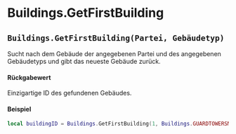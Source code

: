 # Buildings.GetFirstBuilding

## `Buildings.GetFirstBuilding(Partei, Gebäudetyp)`

Sucht nach dem Gebäude der angegebenen Partei und des angegebenen Gebäudetyps und gibt das neueste Gebäude zurück.

#### Rückgabewert

Einzigartige ID des gefundenen Gebäudes.

#### Beispiel

```lua
local buildingID = Buildings.GetFirstBuilding(1, Buildings.GUARDTOWERSMALL)
```
